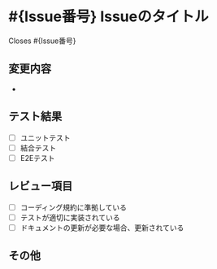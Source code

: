 # #{Issue番号} Issueのタイトル

Closes #{Issue番号}

<!--
自動レビュー支援コマンド（このコメントは表示されません）
/gh copilot suggest
/gh copilot explain
/gh copilot summary in Japanese
-->

## 変更内容
<!-- 変更の概要を記載してください -->
- 

## テスト結果
<!-- 実施したテストの内容と結果を記載してください -->
- [ ] ユニットテスト
- [ ] 結合テスト
- [ ] E2Eテスト

## レビュー項目
- [ ] コーディング規約に準拠している
- [ ] テストが適切に実装されている
- [ ] ドキュメントの更新が必要な場合、更新されている

## その他
<!-- 補足事項や注意点があれば記載してください -->
